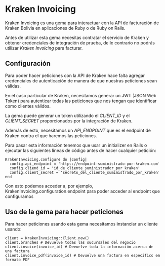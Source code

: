# Kraken Invoicing
Kraken Invoicing es una gema para interactuar con la API de facturación de Kraken Bolivia en aplicaciones de Ruby o de Ruby on Rails.

Antes de utilizar esta gema necesitas contratar el servicio de Kraken y obtener credenciales de integración de prueba, de lo contrario no podrás utilizar *Kraken Invoicing* para facturar.

## Configuración
Para poder hacer peticiones con la API de Kraken hace falta agregar credenciales de autenticación de manera de que nuestras peticiones sean válidas.

En el caso particular de Kraken, necesitamos generar un JWT (JSON Web Token) para autenticar todas las peticiones que nos tengan que identificar como clientes válidos.

La gema puede generar un token utilizando el *CLIENT_ID* y el *CLIENT_SECRET* proporcionados por la integración de Kraken.

Además de esto, necesitamos un *API_ENDPOINT* que es el endpoint de Kraken contra el que haremos las peticiones.

Para pasar esta información tenemos que usar un initializer en Rails o ejecutar las siguientes líneas de código antes de hacer cualquier petición:

```
KrakenInvoicing.configure do |config|
  config.api_endpoint = 'https://endpoint-suministrado-por-kraken.com'
  config.cliend_id = 'id_de_cliente_suministrador_por_kraken'
  config.client_secret = 'secreto_del_cliente_suministrado_por_kraken'
end
```

Con esto podemos acceder a, por ejemplo, KrakenInvoicing.configuration.endpoint para poder acceder al endpoint que configuramos

## Uso de la gema para hacer peticiones
Para hacer peticiones usando esta gema necesitamos instanciar un cliente usando:

```
client = KrakenInvoicing::Client.new()
client.branches # Devuelve todas las sucursales del negocio
client.invoice(invoice_id) # Devuelve toda la información acerca de una factura
client.invoice_pdf(invoice_id) # Devuelve una factura en específico en formato PDF
```